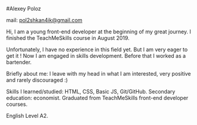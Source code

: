 #Alexey Poloz

mail: pol2shkan4ik@gmail.com

Hi, I am a young front-end developer at the beginning of my great journey. I finished the TeachMeSkills course in August 2019.

Unfortunately, I have no experience in this field yet. But I am very eager to get it ! Now I am engaged in skills development. Before that I worked as a bartender.

Briefly about me: I leave with my head in what I am interested, very positive and rarely discouraged :)

Skills I learned/studied: HTML, CSS, Basic JS, Git/GitHub. Secondary education: economist. Graduated from TeachMeSkills front-end developer courses.

English Level A2.

